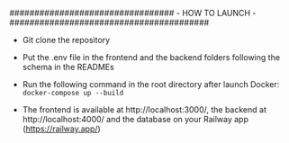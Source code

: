 ################################# - HOW TO LAUNCH - ######################################## 

- Git clone the repository

- Put the .env file in the frontend and the backend folders following the schema in the READMEs 

- Run the following command in the root directory after launch Docker:
```docker-compose up --build```

- The frontend is available at http://localhost:3000/, the backend at http://localhost:4000/ and the database on your Railway app (https://railway.app/)
